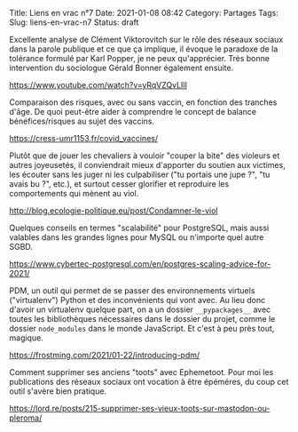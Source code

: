 Title: Liens en vrac n°7
Date: 2021-01-08 08:42
Category: Partages
Tags:
Slug: liens-en-vrac-n7
Status: draft

Excellente analyse de Clément Viktorovitch sur le rôle des réseaux sociaux dans
la parole publique et ce que ça implique, il évoque le paradoxe de la tolérance
formulé par Karl Popper, je ne peux qu'apprécier. Très bonne intervention du
sociologue Gérald Bonner également ensuite.

<https://www.youtube.com/watch?v=yRqVZQvLIlI>

Comparaison des risques, avec ou sans vaccin, en fonction des tranches d'âge.
De quoi peut-être aider à comprendre le concept de balance bénéfices/risques au
sujet des vaccins.

<https://cress-umr1153.fr/covid_vaccines/>

Plutôt que de jouer les chevaliers à vouloir "couper la bite" des violeurs et
autres joyeusetés, il conviendrait mieux d'apporter du soutien aux victimes,
les écouter sans les juger ni les culpabiliser ("tu portais une jupe ?", "tu
avais bu ?", etc.), et surtout cesser glorifier et reproduire les comportements
qui mènent au viol.

<http://blog.ecologie-politique.eu/post/Condamner-le-viol>

Quelques conseils en termes "scalabilité" pour PostgreSQL, mais aussi valables
dans les grandes lignes pour MySQL ou n'importe quel autre SGBD.

<https://www.cybertec-postgresql.com/en/postgres-scaling-advice-for-2021/>

PDM, un outil qui permet de se passer des environnements virtuels ("virtualenv") Python et des inconvénients qui vont avec. Au lieu donc d'avoir un virtualenv quelque part, on a un dossier `__pypackages__` avec toutes les bibliothèques nécessaires dans le dossier du projet, comme le dossier `node_modules` dans le monde JavaScript. Et c'est à peu près tout, magique.

<https://frostming.com/2021/01-22/introducing-pdm/>

Comment supprimer ses anciens "toots" avec Ephemetoot. Pour moi les publications des réseaux sociaux ont vocation à être épéméres, du coup cet outil s'avère bien pratique.

<https://lord.re/posts/215-supprimer-ses-vieux-toots-sur-mastodon-ou-pleroma/>

<!--
vim: spell spelllang=fr
-->
